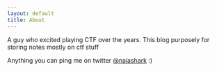 ```yaml
---
layout: default
title: About
---
```


A guy who excited playing CTF over the years. This blog purposely for storing notes mostly on ctf stuff

Anything you can ping me on twitter [@najashark](http://twitter.com/najashark) :)